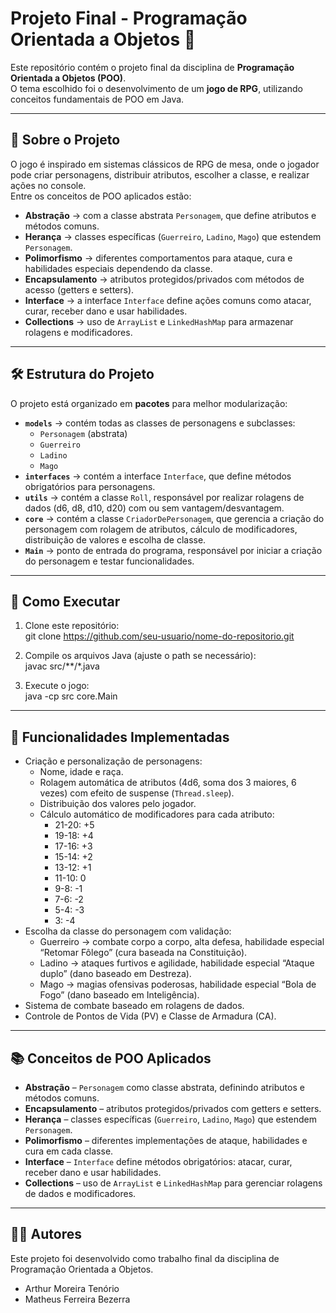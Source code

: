 # Projeto Final - Programação Orientada a Objetos 🎲

Este repositório contém o projeto final da disciplina de **Programação Orientada a Objetos (POO)**.  
O tema escolhido foi o desenvolvimento de um **jogo de RPG**, utilizando conceitos fundamentais de POO em Java.  

---

## 📖 Sobre o Projeto

O jogo é inspirado em sistemas clássicos de RPG de mesa, onde o jogador pode criar personagens, distribuir atributos, escolher a classe, e realizar ações no console.  
Entre os conceitos de POO aplicados estão:  

- **Abstração** → com a classe abstrata `Personagem`, que define atributos e métodos comuns.  
- **Herança** → classes específicas (`Guerreiro`, `Ladino`, `Mago`) que estendem `Personagem`.  
- **Polimorfismo** → diferentes comportamentos para ataque, cura e habilidades especiais dependendo da classe.  
- **Encapsulamento** → atributos protegidos/privados com métodos de acesso (getters e setters).  
- **Interface** → a interface `Interface` define ações comuns como atacar, curar, receber dano e usar habilidades.  
- **Collections** → uso de `ArrayList` e `LinkedHashMap` para armazenar rolagens e modificadores.  

---

## 🛠️ Estrutura do Projeto

O projeto está organizado em **pacotes** para melhor modularização:  

- **`models`** → contém todas as classes de personagens e subclasses:
  - `Personagem` (abstrata)
  - `Guerreiro`
  - `Ladino`
  - `Mago`
- **`interfaces`** → contém a interface `Interface`, que define métodos obrigatórios para personagens.  
- **`utils`** → contém a classe `Roll`, responsável por realizar rolagens de dados (d6, d8, d10, d20) com ou sem vantagem/desvantagem.  
- **`core`** → contém a classe `CriadorDePersonagem`, que gerencia a criação do personagem com rolagem de atributos, cálculo de modificadores, distribuição de valores e escolha de classe.  
- **`Main`** → ponto de entrada do programa, responsável por iniciar a criação do personagem e testar funcionalidades.  

---

## 🚀 Como Executar

1. Clone este repositório:  
   git clone https://github.com/seu-usuario/nome-do-repositorio.git

2. Compile os arquivos Java (ajuste o path se necessário):  
   javac src/**/*.java

3. Execute o jogo:  
   java -cp src core.Main

---

## 📌 Funcionalidades Implementadas

- Criação e personalização de personagens:
  - Nome, idade e raça.  
  - Rolagem automática de atributos (4d6, soma dos 3 maiores, 6 vezes) com efeito de suspense (`Thread.sleep`).  
  - Distribuição dos valores pelo jogador.  
  - Cálculo automático de modificadores para cada atributo:
    - 21-20: +5
    - 19-18: +4
    - 17-16: +3
    - 15-14: +2
    - 13-12: +1
    - 11-10: 0
    - 9-8: -1
    - 7-6: -2
    - 5-4: -3
    - 3: -4
- Escolha da classe do personagem com validação:
  - Guerreiro → combate corpo a corpo, alta defesa, habilidade especial “Retomar Fôlego” (cura baseada na Constituição).  
  - Ladino → ataques furtivos e agilidade, habilidade especial “Ataque duplo” (dano baseado em Destreza).  
  - Mago → magias ofensivas poderosas, habilidade especial “Bola de Fogo” (dano baseado em Inteligência).  
- Sistema de combate baseado em rolagens de dados.  
- Controle de Pontos de Vida (PV) e Classe de Armadura (CA).  

---

## 📚 Conceitos de POO Aplicados

- **Abstração** – `Personagem` como classe abstrata, definindo atributos e métodos comuns.  
- **Encapsulamento** – atributos protegidos/privados com getters e setters.  
- **Herança** – classes específicas (`Guerreiro`, `Ladino`, `Mago`) que estendem `Personagem`.  
- **Polimorfismo** – diferentes implementações de ataque, habilidades e cura em cada classe.  
- **Interface** – `Interface` define métodos obrigatórios: atacar, curar, receber dano e usar habilidades.  
- **Collections** – uso de `ArrayList` e `LinkedHashMap` para gerenciar rolagens de dados e modificadores.  

---

## 👨‍💻 Autores

Este projeto foi desenvolvido como trabalho final da disciplina de Programação Orientada a Objetos.  

- Arthur Moreira Tenório  
- Matheus Ferreira Bezerra  

